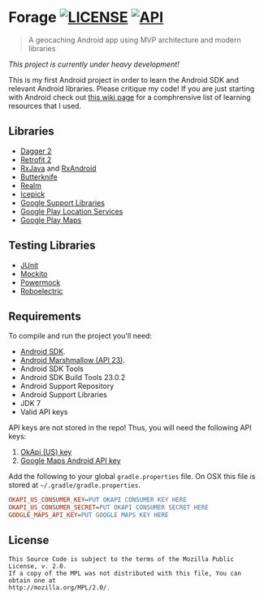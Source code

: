 Forage [![LICENSE](https://img.shields.io/badge/License-Mozilla-blue.svg?style=flat)](http://mozilla.org/MPL/2.0/) [![API](https://img.shields.io/badge/API-16%2B-brightgreen.svg?style=flat)](https://android-arsenal.com/api?level=16)
======
> A geocaching Android app using MVP architecture and modern libraries 

_This project is currently under heavy development!_

This is my first Android project in order to learn the Android SDK and relevant Android libraries. Please critique my code! If you are just starting with Android check out [this wiki page](https://github.com/Plastix/Forage/wiki/Android-Learning-Resources) for a comphrensive list of learning resources that I used. 

Libraries
-------
* [Dagger 2](http://google.github.io/dagger/)
* [Retrofit 2](http://square.github.io/retrofit/)
* [RxJava](https://github.com/ReactiveX/RxJava) and [RxAndroid](https://github.com/ReactiveX/RxAndroid)
* [Butterknife](http://jakewharton.github.io/butterknife/)
* [Realm](https://realm.io/)
* [Icepick](https://github.com/frankiesardo/icepick)
* [Google Support Libraries](http://developer.android.com/tools/support-library/index.html)
* [Google Play Location Services](https://developers.google.com/android/reference/com/google/android/gms/location/package-summary)
* [Google Play Maps](https://developers.google.com/maps/documentation/android-api/)

Testing Libraries
-------
* [JUnit](http://junit.org/junit4/)
* [Mockito](http://mockito.org/)
* [Powermock](https://github.com/jayway/powermock)
* [Roboelectric](http://robolectric.org/)

Requirements
-------
To compile and run the project you'll need:

- [Android SDK](http://developer.android.com/sdk/index.html).
- [Android Marshmallow (API 23)](http://developer.android.com/tools/revisions/platforms.html).
- Android SDK Tools
- Android SDK Build Tools 23.0.2
- Android Support Repository
- Android Support Libraries
- JDK 7
- Valid API keys

API keys are not stored in the repo! Thus, you will need the following API keys:

1. [OkApi (US) key](http://www.opencaching.us/)
2. [Google Maps Android API key](https://developers.google.com/maps/documentation/android-api/)

Add the following to your global `gradle.properties` file. On OSX this file is stored at `~/.gradle/gradle.properties`.
```INI
OKAPI_US_CONSUMER_KEY=PUT OKAPI CONSUMER KEY HERE
OKAPI_US_CONSUMER_SECRET=PUT OKAPI CONSUMER SECRET HERE
GOOGLE_MAPS_API_KEY=PUT GOOGLE MAPS KEY HERE
```


License
-------
```
This Source Code is subject to the terms of the Mozilla Public License, v. 2.0. 
If a copy of the MPL was not distributed with this file, You can obtain one at 
http://mozilla.org/MPL/2.0/.
```
